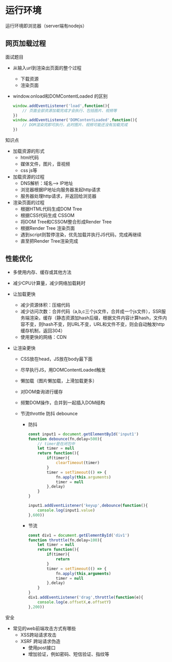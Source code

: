 # 运行环境

运行环境即浏览器（server端有nodejs）

## 网页加载过程

面试题目

- 从输入url到渲染出页面的整个过程

  - 下载资源
  - 渲染页面

- window.onload和DOMContentLoaded 的区别

  ```js
  window.addEventListener('load',function(){
      // 页面全部资源加载完成才会执行、包括图片、视频等
  })
  window.addEventListener('DOMContentLoaded',function(){
      // DOM渲染完即可执行，此时图片、视频可能还没有加载完成
  })
  ```

  

知识点

- 加载资源的形式
  - html代码
  - 媒体文件，图片，音视频
  - css js等
- 加载资源的过程
  - DNS解析：域名—> IP地址
  - 浏览器根据IP地址向服务器发起http请求
  - 服务器处理http请求，并返回给浏览器
- 渲染页面的过程
  - 根据HTML代码生成DOM Tree
  - 根据CSS代码生成 CSSOM
  - 将DOM Tree和CSSOM整合形成Render Tree
  - 根据Render Tree 渲染页面
  - 遇到script则暂停渲染，优先加载并执行JS代码，完成再继续
  - 直至把Render Tree渲染完成

## 性能优化

- 多使用内存、缓存或其他方法

- 减少CPU计算量，减少网络加载耗时

- 让加载更快
  - 减少资源体积：压缩代码
  - 减少访问次数：合并代码（a,b,c三个js文件，合并成一个js文件），SSR服务端渲染，缓存（静态资源加hash后缀，根据文件内容计算hash，文件内容不变，则hash不变，则URL不变，URL和文件不变，则会自动触发http缓存机制，返回304）
  - 使用更快的网络：CDN
  
- 让渲染更快
  - CSS放在head，JS放在body最下面
  
  - 尽早执行JS，用DOMContentLoaded触发
  
  - 懒加载（图片懒加载，上滑加载更多）
  
  - 对DOM查询进行缓存
  
  - 频繁DOM操作，合并到一起插入DOM结构
  
  - 节流throttle 防抖 debounce
  
    - 防抖 
  
      ```js
      const input1 = document.getElementById('input1')
      function debounce(fn,delay=500){
          // timer是在闭包中
          let timer = null
          return function(){
              if(timer){
                  clearTimeout(timer)
              }
              timer = setTimeout(() => {
                  fn.apply(this.arguments)
                  timer = null
              },delay)
          }
      }
      
      input1.addEventListener('keyup',debounce(function(){
          console.log(input1.value)
      },600))
      ```
  
    - 节流
  
      ```js
      const div1 = document.getElementById('div1')
      function throttle(fn,delay=100){
          let timer = null
          return function(){
              if(timer){
                  return
              }
              timer = setTimeout(() => {
                  fn.apply(this,arguments)
                  timer = null
              },delay)
          }
      }
      div1.addEventListener('drag',throttle(function(e){
          console.log(e.offsetX,e.offsetY)
      },200))
      ```
  
      

安全

- 常见的web前端攻击方式有哪些
  - XSS跨站请求攻击
  - XSRF 跨站请求伪造
    - 使用post接口
    - 增加验证，例如密码、短信验证、指纹等